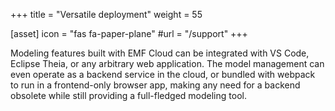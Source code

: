 +++
title = "Versatile deployment"
weight = 55

[asset]
  icon = "fas fa-paper-plane"
  #url = "/support"
+++

Modeling features built with EMF Cloud can be integrated with VS Code, Eclipse Theia, or any arbitrary web application. The model management can even operate as a backend service in the cloud, or bundled with webpack to run in a frontend-only browser app, making any need for a backend obsolete while still providing a full-fledged modeling tool.
